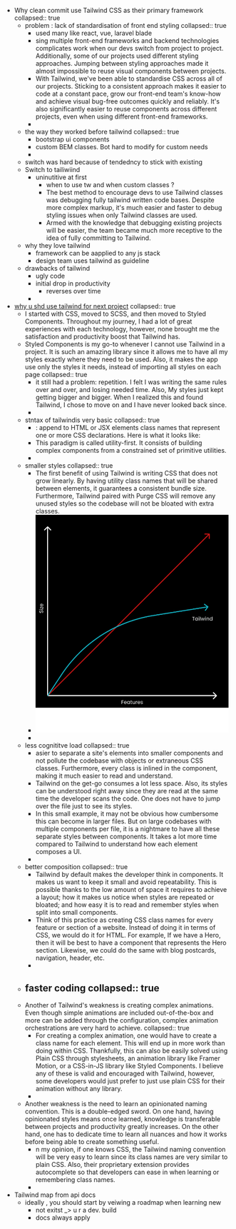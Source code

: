 - Why  clean commit use Tailwind CSS as their primary framework
  collapsed:: true
	- problem : lack of standardisation of front end styling
	  collapsed:: true
		- used many like react, vue, laravel blade
		- sing multiple front-end frameworks and backend technologies complicates work when our devs switch from project to project. Additionally, some of our projects used different styling approaches. Jumping between styling approaches made it almost impossible to reuse visual components between projects.
		- With Tailwind, we've been able to standardise CSS across all of our projects. Sticking to a consistent approach makes it easier to code at a constant pace, grow our front-end team's know-how and achieve visual bug-free outcomes quickly and reliably. It's also significantly easier to reuse components across different projects, even when using different front-end frameworks.
		-
	- the way they worked before tailwind
	  collapsed:: true
		- bootstrap ui components
		- custom BEM classes. Bot hard to modify for custom needs
		-
	- switch was hard because of tendedncy to stick with existing
	- Switch to tailiwiind
		- uninutitive at first
			- when to use tw and when custom classes ?
			- The best method to encourage devs to use Tailwind classes was debugging fully tailwind written code bases. Despite more complex markup, it's much easier and faster to debug styling issues when only Tailwind classes are used.
			- Armed with the knowledge that debugging existing projects will be easier, the team became much more receptive to the idea of fully committing to Tailwind.
	- why they love tailwind
		- framework can be aapplied to any js stack
		- design team uses tailwind as guideline
	- drawbacks of tailwind
		- ugly code
		- initial drop in productivity
			- reverses over time
		-
- [why u shd use tailwind for next project](https://dev.to/joserfelix/why-use-tailwind-css-for-your-next-project-39hp)
  collapsed:: true
	- I started with CSS, moved to SCSS, and then moved to Styled Components. Throughout my journey, I had a lot of great experiences with each technology, however, none brought me the satisfaction and productivity boost that Tailwind has.
	- Styled Components is my go-to whenever I cannot use Tailwind in a project. It is such an amazing library since it allows me to have all my styles exactly where they need to be used. Also, it makes the app use only the styles it needs, instead of importing all styles on each page
	  collapsed:: true
		- it still had a problem: repetition. I felt I was writing the same rules over and over, and losing needed time. Also, My styles just kept getting bigger and bigger. When I realized this and found Tailwind, I chose to move on and I have never looked back since.
		-
	- stntax of tailwindis very basic
	  collapsed:: true
		- : append to HTML or JSX elements class names that represent one or more CSS declarations. Here is what it looks like:
		- This paradigm is called utility-first. It consists of building complex components from a constrained set of primitive utilities.
		-
	- smaller styles
	  collapsed:: true
		- The first benefit of using Tailwind is writing CSS that does not grow linearly. By having utility class names that will be shared between elements, it guarantees a consistent bundle size. Furthermore, Tailwind paired with Purge CSS will remove any unused styles so the codebase will not be bloated with extra classes.
		- ![image.png](../assets/image_1650614059911_0.png)
		-
	- less cognititve load
	  collapsed:: true
		- asier to separate a site's elements into smaller components and not pollute the codebase with objects or extraneous CSS classes. Furthermore, every class is inlined in the component, making it much easier to read and understand.
		- Tailwind on the get-go consumes a lot less space. Also, its styles can be understood right away since they are read at the same time the developer scans the code. One does not have to jump over the file just to see its styles.
		- In this small example, it may not be obvious how cumbersome this can become in larger files. But on large codebases with multiple components per file, it is a nightmare to have all these separate styles between components. It takes a lot more time compared to Tailwind to understand how each element composes a UI.
		-
	- better composition
	  collapsed:: true
		- Tailwind by default makes the developer think in components. It makes us want to keep it small and avoid repeatability. This is possible thanks to the low amount of space it requires to achieve a layout; how it makes us notice when styles are repeated or bloated; and how easy it is to read and remember styles when split into small components.
		- Think of this practice as creating CSS class names for every feature or section of a website. Instead of doing it in terms of CSS, we would do it for HTML. For example, If we have a Hero, then it will be best to have a component that represents the Hero section. Likewise, we could do the same with blog postcards, navigation, header, etc.
		-
	- faster coding
	  collapsed:: true
		-
	- Another of Tailwind's weakness is creating complex animations. Even though simple animations are included out-of-the-box and more can be added through the configuration, complex animation orchestrations are very hard to achieve.
	  collapsed:: true
		- For creating a complex animation, one would have to create a class name for each element. This will end up in more work than doing within CSS. Thankfully, this can also be easily solved using Plain CSS through stylesheets, an animation library like Framer Motion, or a CSS-in-JS library like Styled Components. I believe any of these is valid and encouraged with Tailwind, however, some developers would just prefer to just use plain CSS for their animation without any library.
		-
	- Another weakness is the need to learn an opinionated naming convention. This is a double-edged sword. On one hand, having opinionated styles means once learned, knowledge is transferable between projects and productivity greatly increases. On the other hand, one has to dedicate time to learn all nuances and how it works before being able to create something useful.
		- n my opinion, if one knows CSS, the Tailwind naming convention will be very easy to learn since its class names are very similar to plain CSS. Also, their proprietary extension provides autocomplete so that developers can ease in when learning or remembering class names.
		-
- Tailwind map from api docs
	- ideally , you should start by veiwing a roadmap when learning new
		- not exitst _> u r a dev. build
		- docs always apply